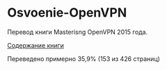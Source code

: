 # Osvoenie-OpenVPN
Перевод книги Masterisng OpenVPN 2015 года.

[Содержание книги](SUMMARY.md)

Переведено примерно 35,9% (153 из 426 страниц)
